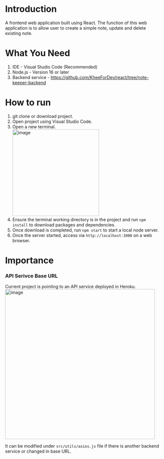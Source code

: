 # Introduction
A frontend web application built using React. The function of this web application is to allow user to create a simple note, update and delete existing note.

# What You Need
1. IDE - Visual Studio Code (Recommended)
2. Node.js - Version 16 or later
3. Backend service - https://github.com/KheeForDev/react/tree/note-keeper-backend

# How to run
1. git clone or download project.
2. Open project using Visual Studio Code.
3. Open a new terminal. <br/>
<img width="281" alt="image" src="https://user-images.githubusercontent.com/52060358/174548492-34b45bb2-6a48-442a-b322-780810124530.png"></img>
4. Ensure the terminal working directory is in the project and run `npm install` to download packages and dependencies.
5. Once download is completed, run `npm start` to start a local node server.
6. Once the server started, access via `http://localhost:3000` on a web browser.

# Importance
### API Serivce Base URL
Current project is pointing to an API service deployed in Heroku. <br/>
<img width="486" alt="image" src="https://user-images.githubusercontent.com/52060358/174730623-3e07e826-596c-4a8c-8699-b2fb4f44c641.png"></img>

It can be modified under `src/utils/axios.js` file if there is another backend service or changed in base URL.
